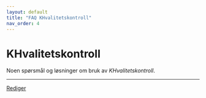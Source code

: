 ```yaml
---
layout: default
title: "FAQ KHvalitetskontroll"
nav_order: 4
---
```


# KHvalitetskontroll

Noen spørsmål og løsninger om bruk av *KHvalitetskontroll*.



---

[Rediger](https://github.com/helseprofil/helseprofil.github.io/edit/main/docs/faq-khvalitetskontroll.md)
